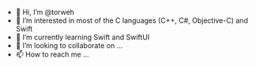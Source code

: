 - 👋 Hi, I’m @torweh
- 👀 I’m interested in most of the C languages (C++, C#, Objective-C) and Swift
- 🌱 I’m currently learning Swift and SwiftUI
- 💞️ I’m looking to collaborate on ...
- 📫 How to reach me ...

<!---
torweh/torweh is a ✨ special ✨ repository because its `README.md` (this file) appears on your GitHub profile.
You can click the Preview link to take a look at your changes.
--->

